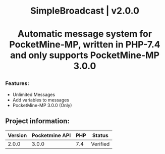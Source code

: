 <div align="center">
<h1>SimpleBroadcast | v2.0.0<h1>
<p>Automatic message system for PocketMine-MP, written in PHP-7.4 and only supports PocketMine-MP 3.0.0</p>
</div>

<h3>Features:</h3>
<ul>
<li>Unlimited Messages</li>
<li>Add variables to messages</li>
<li>PocketMine-MP 3.0.0 (Only)</li>
</ul>

## Project information:
| Version | Pocketmine API | PHP | Status |
|---|---|---|---|
| 2.0.0 | 3.0.0 | 7.4 | Verified |
